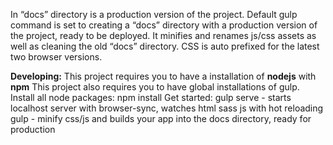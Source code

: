 In “docs” directory is a production version of the project. Default gulp command is set to creating a “docs” directory with a production version of the project, ready to be deployed. It minifies and renames js/css assets as well as cleaning the old “docs” directory. CSS is auto prefixed for the latest two browser versions.


**Developing:**
This project requires you to have a installation of **nodejs** with **npm** This project also requires you to have global installations of gulp.
Install all node packages: npm install
Get started:
gulp serve - starts localhost server with browser-sync, watches html sass js with hot reloading
gulp - minify css/js and builds your app into the docs directory, ready for production